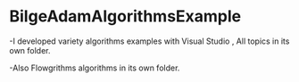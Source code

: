 # BilgeAdamAlgorithmsExample

-I developed variety algorithms examples with Visual Studio , All topics in its own folder.

-Also Flowgrithms algorithms in its own folder.
